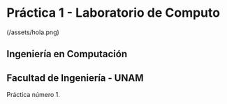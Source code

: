# Práctica 1 - Laboratorio de Computo
(/assets/hola.png)

## Ingeniería en Computación
## Facultad de Ingeniería - UNAM

Práctica número 1.
